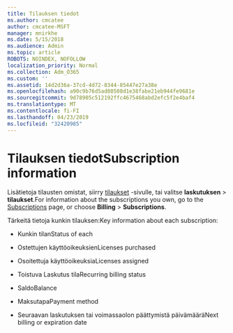 ```yaml
---
title: Tilauksen tiedot
ms.author: cmcatee
author: cmcatee-MSFT
manager: mnirkhe
ms.date: 5/15/2018
ms.audience: Admin
ms.topic: article
ROBOTS: NOINDEX, NOFOLLOW
localization_priority: Normal
ms.collection: Adm_O365
ms.custom: ''
ms.assetid: 14d2d36a-37cd-4d72-8344-85447e27a38e
ms.openlocfilehash: a90c9b76d5ad80508d1e38fabe21eb944fe9681e
ms.sourcegitcommit: 9d78905c512192ffc4675468abd2efc5f2e4baf4
ms.translationtype: MT
ms.contentlocale: fi-FI
ms.lasthandoff: 04/23/2019
ms.locfileid: "32420985"
---
```

# <a name="subscription-information"></a><span data-ttu-id="825cf-102">Tilauksen tiedot</span><span class="sxs-lookup"><span data-stu-id="825cf-102">Subscription information</span></span>

<span data-ttu-id="825cf-103">Lisätietoja tilausten omistat, siirry [tilaukset](https://go.microsoft.com/fwlink/p/?linkid=842054) -sivulle, tai valitse **laskutuksen** \> **tilaukset**.</span><span class="sxs-lookup"><span data-stu-id="825cf-103">For information about the subscriptions you own, go to the [Subscriptions](https://go.microsoft.com/fwlink/p/?linkid=842054) page, or choose **Billing** \> **Subscriptions**.</span></span>
  
<span data-ttu-id="825cf-104">Tärkeitä tietoja kunkin tilauksen:</span><span class="sxs-lookup"><span data-stu-id="825cf-104">Key information about each subscription:</span></span>
  
- <span data-ttu-id="825cf-105">Kunkin tilan</span><span class="sxs-lookup"><span data-stu-id="825cf-105">Status of each</span></span>
    
- <span data-ttu-id="825cf-106">Ostettujen käyttöoikeuksien</span><span class="sxs-lookup"><span data-stu-id="825cf-106">Licenses purchased</span></span>
    
- <span data-ttu-id="825cf-107">Osoitettuja käyttöoikeuksia</span><span class="sxs-lookup"><span data-stu-id="825cf-107">Licenses assigned</span></span>
    
- <span data-ttu-id="825cf-108">Toistuva Laskutus tila</span><span class="sxs-lookup"><span data-stu-id="825cf-108">Recurring billing status</span></span>
    
- <span data-ttu-id="825cf-109">Saldo</span><span class="sxs-lookup"><span data-stu-id="825cf-109">Balance</span></span>
    
- <span data-ttu-id="825cf-110">Maksutapa</span><span class="sxs-lookup"><span data-stu-id="825cf-110">Payment method</span></span>
    
- <span data-ttu-id="825cf-111">Seuraavan laskutuksen tai voimassaolon päättymistä päivämäärä</span><span class="sxs-lookup"><span data-stu-id="825cf-111">Next billing or expiration date</span></span>
    

